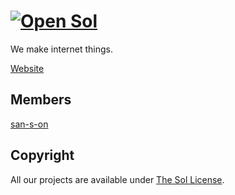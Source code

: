 # [![Open Sol](https://191512.xyz/logo-small.svg)](https://191512.xyz/)

We make internet things.

[Website](https://191512.xyz/)

## Members

[san-s-on](https://github.com/san-s-on)

## Copyright

All our projects are available under [The Sol License](https://191512.xyz/license).
